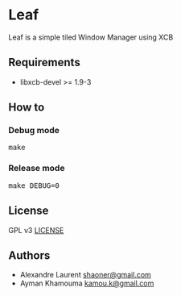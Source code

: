 Leaf
=======

Leaf is a simple tiled Window Manager using XCB

## Requirements

* libxcb-devel >= 1.9-3

## How to

### Debug mode

<pre>
make
</pre>

### Release mode

<pre>
make DEBUG=0
</pre>

## License

GPL v3 [LICENSE](https://github.com/shaoner/leaf/blob/master/LICENSE)

## Authors

* Alexandre Laurent <shaoner@gmail.com>
* Ayman Khamouma <kamou.k@gmail.com>
